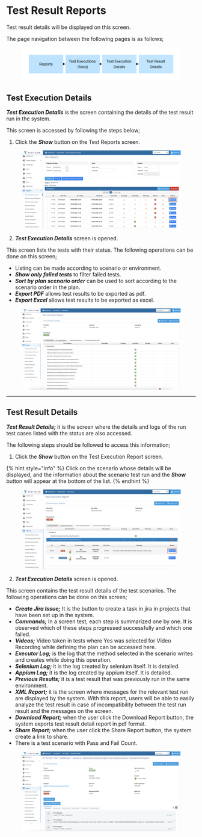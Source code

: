 # Test Result Reports

Test result details will be displayed on this screen.&#x20;

The page navigation between the following pages is as follows;

<figure><img src="../../.gitbook/assets/Untitled (4).jpg" alt=""><figcaption></figcaption></figure>

## Test Execution Details

_**Test Execution Details**_ is the screen containing the details of the test result run in the system.

This screen is accessed by following the steps below;

1. Click the _**Show**_ button on the Test Reports screen.

<figure><img src="../../.gitbook/assets/Screenshot 2025-02-20 at 16.54.24.png" alt=""><figcaption></figcaption></figure>

2. _**Test Execution Details**_ screen is opened.

This screen lists the tests with their status. The following operations can be done on this screen;

* Listing can be made according to scenario or environment.&#x20;
* _**Show only failed tests**_ to filter failed tests.&#x20;
* _**Sort by plan scenario order**_ can be used to sort according to the scenario order in the plan.
* _**Export PDF**_ allows test results to be exported as pdf.&#x20;
* _**Export Excel**_ allows test results to be exported as excel.

<figure><img src="../../.gitbook/assets/Screenshot 2025-02-20 at 16.58.55.png" alt=""><figcaption></figcaption></figure>

***

## Test Result Details

_**Test Result Details;**_ it is the screen where the details and logs of the run test cases listed with the status are also accessed.&#x20;

The following steps should be followed to access this information;

1. Click the _**Show**_ button on the Test Execution Report screen.

{% hint style="info" %}
Click on the scenario whose details will be displayed, and the information about the scenario test run and the _**Show**_ button will appear at the bottom of the list.
{% endhint %}

<figure><img src="../../.gitbook/assets/Screenshot 2025-02-20 at 19.02.57.png" alt=""><figcaption></figcaption></figure>

2. _**Test Execution Details**_ screen is opened.

This screen contains the test result details of the test scenarios. The following operations can be done on this screen;

* _**Create Jira Issue;**_ It is the button to create a task in jira in projects that have been set up in the system.&#x20;
* _**Commands;**_ In a screen test, each step is summarized one by one. It is observed which of these steps progressed successfully and which one failed.&#x20;
* _**Videos;**_ Video taken in tests where Yes was selected for Video Recording while defining the plan can be accessed here.&#x20;
* _**Executor Log;**_ is the log that the method selected in the scenario writes and creates while doing this operation.&#x20;
* _**Selenium Log;**_ it is the log created by selenium itself. It is detailed.&#x20;
* _**Appium Log;**_ it is the log created by appium itself. It is detailed.&#x20;
* _**Previous Results;**_ it is a test result that was previously run in the same environment.
* _**XML Report;**_  it is the screen where messages for the relevant test run are displayed by the system. With this report, users will be able to easily analyze the test result in case of incompatibility between the test run result and the messages on the screen.
* _**Download Report;**_ when the user click the Download Report button, the system exports test result detail report in pdf format.&#x20;
* _**Share Report;**_ when the user click the Share Report button, the system create a link to share.
* There is a test scenario with Pass and Fail Count.

<figure><img src="../../.gitbook/assets/Screenshot 2025-02-20 at 19.33.48.png" alt=""><figcaption></figcaption></figure>
